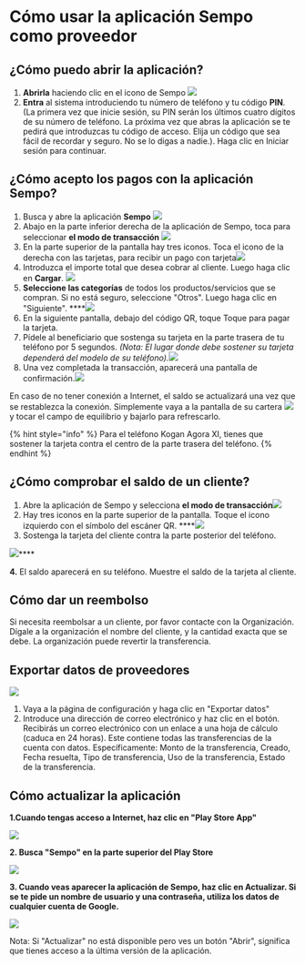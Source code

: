 # Cómo usar la aplicación Sempo como proveedor

## ¿Cómo puedo abrir la aplicación? 

1. **Abrirla** haciendo clic en el icono de Sempo ![](../../.gitbook/assets/screen-shot-2020-09-10-at-4.37.24-pm.png) 
2. **Entra** al sistema introduciendo tu número de teléfono y tu código **PIN**. \(La primera vez que inicie sesión, su PIN serán los últimos cuatro dígitos de su número de teléfono. La próxima vez que abras la aplicación se te pedirá que introduzcas tu código de acceso. Elija un código que sea fácil de recordar y seguro. No se lo digas a nadie.\). Haga clic en Iniciar sesión para continuar.

## ¿Cómo acepto los pagos con la aplicación Sempo?

1. Busca y abre la aplicación **Sempo** ![](../../.gitbook/assets/screen-shot-2020-09-10-at-4.37.24-pm.png) 
2. Abajo en la parte inferior derecha de la aplicación de Sempo, toca para seleccionar **el modo de transacción** ![](../../.gitbook/assets/1awqxppuohxec1qye0-c16alhcxvsdepdrnekeugjgq.png) 
3. En la parte superior de la pantalla hay tres iconos. Toca el icono de la derecha con las tarjetas, para recibir un pago con tarjeta![](../../.gitbook/assets/screen-shot-2020-09-10-at-4.37.16-pm.png) 
4. Introduzca el importe total que desea cobrar al cliente. Luego haga clic en **Cargar**.  ![](../../.gitbook/assets/charge.png) 
5. **Seleccione las categorías** de todos los productos/servicios que se compran. Si no está seguro, seleccione "Otros". Luego haga clic en "Siguiente".  ****![](../../.gitbook/assets/categories.png) 
6. En la siguiente pantalla, debajo del código QR, toque Toque para pagar la tarjeta. 
7. Pídele al beneficiario que sostenga su tarjeta en la parte trasera de tu teléfono por 5 segundos. _\(Nota: El lugar donde debe sostener su tarjeta dependerá del modelo de su teléfono\)._![](../../.gitbook/assets/tap-card.png)  
8. Una vez completada la transacción, aparecerá una pantalla de confirmación.![](../../.gitbook/assets/confirmation.png) 

En caso de no tener conexión a Internet, el saldo se actualizará una vez que se restablezca la conexión. Simplemente vaya a la pantalla de su cartera ![](../../.gitbook/assets/wallet.png) y tocar el campo de equilibrio y bajarlo para refrescarlo.

{% hint style="info" %}
Para el teléfono Kogan Agora XI, tienes que sostener la tarjeta contra el centro de la parte trasera del teléfono.
{% endhint %}

## ¿Cómo comprobar el saldo de un cliente?

1. Abre la aplicación de Sempo y selecciona **el modo de transacción**![](../../.gitbook/assets/1awqxppuohxec1qye0-c16alhcxvsdepdrnekeugjgq.png) 
2.  Hay tres iconos en la parte superior de la pantalla. Toque el icono izquierdo con el símbolo del escáner QR.   ****![](../../.gitbook/assets/1b97ab-dobk8d9zysir3hztnqzgtbkw8zjowfe1o6qw%20%281%29.png) 
3. Sostenga la tarjeta del cliente contra la parte posterior del teléfono.

![](https://lh6.googleusercontent.com/huv73XxMoUKE39Qlc0fXgoa62i2mNChEkZgSLNtkCunCnT0YmaTAbNkqcfmBUbgYpYoenDQhqLOXj4uBIZ4IUcPfBJz05o8g33PTrVg72nPOqH6WL-o-UupI65VcMOi8b1-iw0Yf)\*\*\*\*

**4.** El saldo aparecerá en su teléfono. Muestre el saldo de la tarjeta al cliente.

## Cómo dar un reembolso

 Si necesita reembolsar a un cliente, por favor contacte con la Organización. Dígale a la organización el nombre del cliente, y la cantidad exacta que se debe. La organización puede revertir la transferencia.

## Exportar datos de proveedores 

![](../../.gitbook/assets/export.png)

1. Vaya a la página de configuración y haga clic en "Exportar datos" 
2. Introduce una dirección de correo electrónico y haz clic en el botón. Recibirás un correo electrónico con un enlace a una hoja de cálculo \(caduca en 24 horas\). Este contiene todas las transferencias de la cuenta con datos. Específicamente: Monto de la transferencia, Creado, Fecha resuelta, Tipo de transferencia, Uso de la transferencia, Estado de la transferencia.

## Cómo actualizar la aplicación

**1.Cuando tengas acceso a Internet, haz clic en "Play Store App"**

![](../../.gitbook/assets/image%20%2827%29.png)

**2. Busca "Sempo" en la parte superior del Play Store**

![](../../.gitbook/assets/image%20%2829%29.png)

**3. Cuando veas aparecer la aplicación de Sempo, haz clic en Actualizar. Si se te pide un nombre de usuario y una contraseña, utiliza los datos de cualquier cuenta de Google.**



![](../../.gitbook/assets/image%20%2828%29.png)

Nota: Si "Actualizar" no está disponible pero ves un botón "Abrir", significa que tienes acceso a la última versión de la aplicación.

